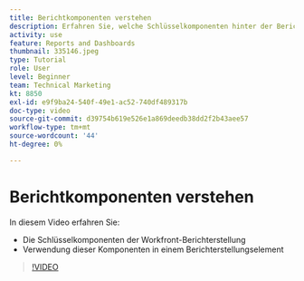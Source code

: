 ```yaml
---
title: Berichtkomponenten verstehen
description: Erfahren Sie, welche Schlüsselkomponenten hinter der Berichterstellung stehen und wie diese in einem Berichterstellungselement in Workfront verwendet werden.
activity: use
feature: Reports and Dashboards
thumbnail: 335146.jpeg
type: Tutorial
role: User
level: Beginner
team: Technical Marketing
kt: 8850
exl-id: e9f9ba24-540f-49e1-ac52-740df489317b
doc-type: video
source-git-commit: d39754b619e526e1a869deedb38dd2f2b43aee57
workflow-type: tm+mt
source-wordcount: '44'
ht-degree: 0%

---
```


# Berichtkomponenten verstehen

In diesem Video erfahren Sie:

* Die Schlüsselkomponenten der Workfront-Berichterstellung
* Verwendung dieser Komponenten in einem Berichterstellungselement

>[!VIDEO](https://video.tv.adobe.com/v/335146/?quality=12)
